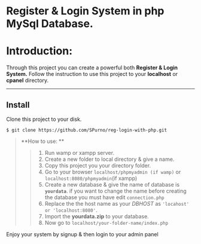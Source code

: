 Register & Login System in php MySql Database.
===================

# Introduction:
Through this project you can create a powerful both **Register & Login System.** Follow the instruction to use this project to your **localhost** or **cpanel** directory.

----------


Install 
-------------

Clone this project to your disk.
```
$ git clone https://github.com/SPurno/reg-login-with-php.git
```



> **How to use: **
>>1. Run wamp or xampp server. 
>> 2. Create a new folder to local directory & give a name.
>>3. Copy this project you your directory folder.
>> 4. Go to your browser `localhost/phpmyadmin (if wamp)` or `localhost:8080/phpmyadmin`(if xampp) 
>>5.  Create a new database & give the name of database is **`yourdata`**.
>if you want to change the name before creating the database you must have edit `connection.php` 
>>6.  Replace the the host name as your *DBHOST* as `'locahost' or 'localhost:8080'`.
>>7.  Import the **yourdata.zip** to your database.
>>8.  Now go to `localhost/your-folder-name/index.php`

Enjoy your system by signup & then login to your admin panel


